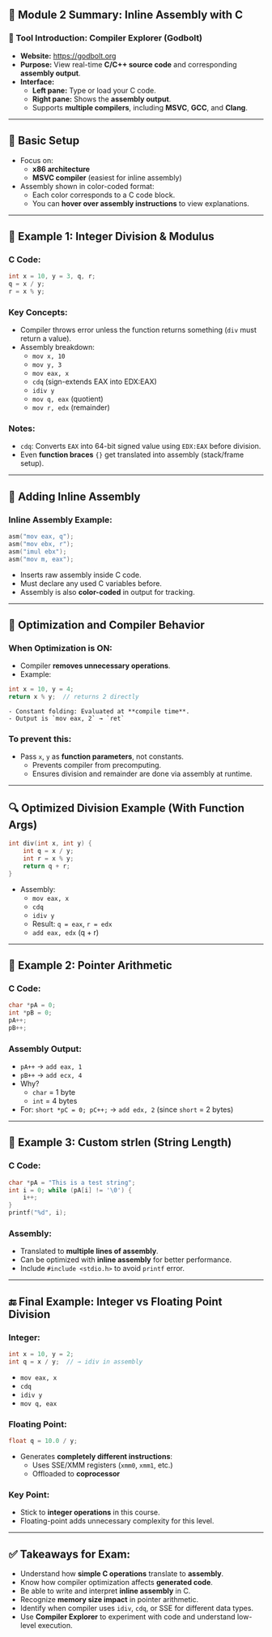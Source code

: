 ## 🧠 Module 2 Summary: Inline Assembly with C

### 🔧 Tool Introduction: **Compiler Explorer (Godbolt)**

- **Website:** https://godbolt.org
- **Purpose:** View real-time **C/C++ source code** and corresponding **assembly output**.
- **Interface:**
    - **Left pane:** Type or load your C code.
    - **Right pane:** Shows the **assembly output**.
    - Supports **multiple compilers**, including **MSVC**, **GCC**, and **Clang**.

---

## 🧱 Basic Setup

- Focus on:
    - **x86 architecture**
    - **MSVC compiler** (easiest for inline assembly)
- Assembly shown in color-coded format:
    - Each color corresponds to a C code block.
    - You can **hover over assembly instructions** to view explanations.

---

## 🧪 Example 1: Integer Division & Modulus

### C Code:

```c
int x = 10, y = 3, q, r; 
q = x / y; 
r = x % y;
```

### Key Concepts:

- Compiler throws error unless the function returns something (`div` must return a value).
- Assembly breakdown:
    - `mov x, 10`
    - `mov y, 3`
    - `mov eax, x`
    - `cdq` (sign-extends EAX into EDX:EAX)
    - `idiv y`
    - `mov q, eax` (quotient)
    - `mov r, edx` (remainder)

### Notes:

- `cdq`: Converts `EAX` into 64-bit signed value using `EDX:EAX` before division.
- Even **function braces** `{}` get translated into assembly (stack/frame setup).

---

## 🔧 Adding Inline Assembly

### Inline Assembly Example:

```c
asm("mov eax, q"); 
asm("mov ebx, r"); 
asm("imul ebx"); 
asm("mov m, eax");
```

- Inserts raw assembly inside C code.
- Must declare any used C variables before.
- Assembly is also **color-coded** in output for tracking.

---

## 🧠 Optimization and Compiler Behavior

### When **Optimization is ON:**

- Compiler **removes unnecessary operations**.
- Example:
```c
int x = 10, y = 4; 
return x % y;  // returns 2 directly
```
    - Constant folding: Evaluated at **compile time**.
    - Output is `mov eax, 2` → `ret`

### To prevent this:

- Pass `x`, `y` as **function parameters**, not constants.
    - Prevents compiler from precomputing.
    - Ensures division and remainder are done via assembly at runtime.

---

## 🔍 Optimized Division Example (With Function Args)

```c
int div(int x, int y) {     
	int q = x / y;     
	int r = x % y;     
	return q + r; 
}
```

- Assembly:
    - `mov eax, x`
    - `cdq`
    - `idiv y`
    - Result: `q = eax`, `r = edx`
    - `add eax, edx` (q + r)

---

## 🧪 Example 2: Pointer Arithmetic

### C Code:

```c
char *pA = 0; 
int *pB = 0; 
pA++; 
pB++;
```

### Assembly Output:

- `pA++` → `add eax, 1`
- `pB++` → `add ecx, 4`
- Why?
    - `char` = 1 byte
    - `int` = 4 bytes
- For:
    `short *pC = 0; pC++;`
    → `add edx, 2` (since `short` = 2 bytes)

---

## 🧪 Example 3: Custom strlen (String Length)

### C Code:

```c
char *pA = "This is a test string"; 
int i = 0; while (pA[i] != '\0') {    
	i++; 
} 
printf("%d", i);

```
### Assembly:

- Translated to **multiple lines of assembly**.
- Can be optimized with **inline assembly** for better performance.
- Include `#include <stdio.h>` to avoid `printf` error.

---

## 🔚 Final Example: Integer vs Floating Point Division

### Integer:

```c
int x = 10, y = 2; 
int q = x / y;  // → idiv in assembly
```

- `mov eax, x`
- `cdq`
- `idiv y`
- `mov q, eax`

### Floating Point:

```c
float q = 10.0 / y;
```

- Generates **completely different instructions**:
    - Uses SSE/XMM registers (`xmm0`, `xmm1`, etc.)
    - Offloaded to **coprocessor**

### Key Point:

- Stick to **integer operations** in this course.
- Floating-point adds unnecessary complexity for this level.

---

## ✅ Takeaways for Exam:

- Understand how **simple C operations** translate to **assembly**.
- Know how compiler optimization affects **generated code**.
- Be able to write and interpret **inline assembly** in C.
- Recognize **memory size impact** in pointer arithmetic.
- Identify when compiler uses `idiv`, `cdq`, or SSE for different data types.
- Use **Compiler Explorer** to experiment with code and understand low-level execution.